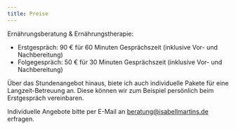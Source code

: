 ```yaml
---
title: Preise
---
```

Ernährungsberatung & Ernährungstherapie: 

* Erstgespräch: 90 € für 60 Minuten Gesprächszeit (inklusive Vor- und Nachbereitung)
* Folgegespräch: 50 € für 30 Minuten Gesprächszeit (inklusive Vor- und Nachbereitung)

Über das Stundenangebot hinaus, biete ich auch individuelle Pakete für eine Langzeit-Betreuung an. Diese können wir zum Beispiel persönlich beim Erstgespräch vereinbaren.

Individuelle Angebote bitte per E-Mail an [beratung@isabellmartins.de](mailto:beratung@isabellmartins.de) erfragen.